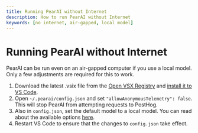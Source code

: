 ```yaml
---
title: Running PearAI without Internet
description: How to run PearAI without Internet
keywords: [no internet, air-gapped, local model]
---
```


# Running PearAI without Internet

PearAI can be run even on an air-gapped computer if you use a local model. Only a few adjustments are required for this to work.

1. Download the latest .vsix file from the [Open VSX Registry](https://open-vsx.org/extension/Continue/continue) and [install it to VS Code](https://code.visualstudio.com/docs/editor/extension-marketplace#_install-from-a-vsix).
2. Open `~/.pearai/config.json` and set `"allowAnonymousTelemetry": false`. This will stop PearAI from attempting requests to PostHog.
3. Also in `config.json`, set the default model to a local model. You can read about the available options [here](../setup/select-model.md).
4. Restart VS Code to ensure that the changes to `config.json` take effect.
